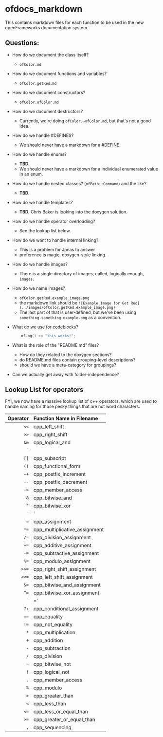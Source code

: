 # ofdocs_markdown
This contains markdown files for each function to be used in the new openFrameworks documentation system.




## Questions:

* How do we document the class itself?
    - `ofColor.md`
* How do we document functions and variables?
    - `ofColor.getRed.md`
* How do we document constructors?
    - `ofColor.ofColor.md`
* How do we document destructors?
    - Currently, we're doing `ofColor.~ofColor.md`, but that's not a good idea.
* How do we handle #DEFINES?
    - We should never have a markdown for a #DEFINE.
* How do we handle enums?
    - **TBD.**
    - We should never have a markdown for a individual enumerated value in an enum.
* How do we handle nested classes?  (`ofPath::Command`) and the like?
    - **TBD.**
* How do we handle templates?
    - **TBD**, Chris Baker is looking into the doxygen solution.
* How do we handle operator overloading?
    - See the lookup list below.
* How do we want to handle internal linking?
    - This is a problem for Jonas to answer
    - preference is magic, doxygen-style linking.
* How do we handle images?
    - There is a single directory of images, called, logically enough, `images`. 
* How do we name images?
    - `ofColor.getRed.example_image.png`
    - the markdown link should be `![Example Image for Get Red](../images/ofColor.getRed.example_image.png)`
    - The last part of that is user-defined, but we've been using `something.something.example.png` as a convention.
* What do we use for codeblocks?
   
    ```cpp
        ofLog() << "this works!";
    ```
* What is the role of the "README.md" files?
    - How do they related to the doxygen sections?
    - do README.md files contain grouping-level descriptions?
    - should we have a meta-category for groupings?
* Can we actually get away with folder-independence?





## Lookup List for operators

FYI, we now have a massive lookup list of c++ operators, which are used to handle naming for those pesky things that are not word characters.


|Operator| Function Name in Filename    |
|-------:|:------------------------------|
|  `<<`  | cpp_left_shift                |
|  `>>`  | cpp_right_shift               |
|  `&&`  | cpp_logical_and               |
|  `||`  | cpp_logical_or                |
|  `[]`  | cpp_subscript                 |
|  `()`  | cpp_functional_form           |
|  `++`  | cpp_postfix_increment         |
|  `--`  | cpp_postfix_decrement         |
|  `->`  | cpp_member_access             |
|  `&`   | cpp_bitwise_and               | 
|  `^`   | cpp_bitwise_xor               |
|  `|`   | cpp_bitwise_or                | 
|  `=`   | cpp_assignment                |
|  `*=`  | cpp_multiplicative_assignment |
|  `/=`  | cpp_division_assignment       |
|  `+=`  | cpp_additive_assignment       |
|  `-=`  | cpp_subtractive_assignment    |
|  `%=`  | cpp_modulo_assignment         |
|  `>>=` | cpp_right_shift_assignment    |
|  `<<=` | cpp_left_shift_assignment     |
|  `&=`  | cpp_bitwise_and_assignment    |
|  `^=`  | cpp_bitwise_xor_assignment    |
|  `|=`  | cpp_bitwise_or_assignment     |
|  `?:`  | cpp_conditional_assignment    |
|  `==`  | cpp_equality                  |
|  `!=`  | cpp_not_equality              |
|  `*`   | cpp_multiplication            |
|  `+`   | cpp_addition                  |
|  `-`   | cpp_subtraction               |
|  `/`   | cpp_division                  |
|  `~`   | cpp_bitwise_not               |
|  `!`   | cpp_logical_not               |
|  `.`   | cpp_member_access             |
|  `%`   | cpp_modulo                    |
|  `>`   | cpp_greater_than              |
|  `<`   | cpp_less_than                 |
|  `<=`  | cpp_less_or_equal_than        |
|  `>=`  | cpp_greater_or_equal_than     |
|  `,`   | cpp_sequencing                |